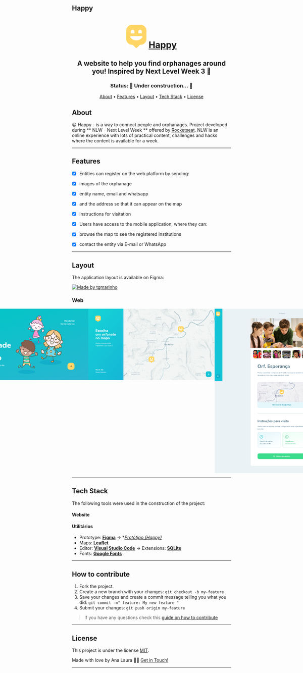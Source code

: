 ## Happy

<h1 align="center">
    <img alt="Happy" title="#Happy" src="./public/images/logo-icon.png" />
    <a href="#"> Happy </a>
</h1>

<h2 align="center">
    A website to help you find orphanages around you! Inspired by Next
            Level Week 3 🚀
</h2>

<h3 align="center"> 
	 Status: 🚀 Under construction... 🚧
</h3>

<p align="center">
 <a href="#about">About</a> •
 <a href="#features">Features</a> •
 <a href="#layout">Layout</a> • 
 <a href="#tech-stack">Tech Stack</a> • 
 <a href="#user-content-license">License</a>

</p>


## About

😀 Happy - is a way to connect people and orphanages.
Project developed during ** NLW - Next Level Week ** offered by [Rocketseat](https://nextlevelweek.com/). NLW is an online experience with lots of practical content, challenges and hacks where the content is available for a week.

---

## Features

   - [x] Entities can register on the web platform by sending:
   - [x] images of the orphanage
   - [x] entity name, email and whatsapp
   - [x] and the address so that it can appear on the map
   - [x] instructions for visitation

   - [x] Users have access to the mobile application, where they can:
   - [x] browse the map to see the registered institutions
   - [x] contact the entity via E-mail or WhatsApp

---

## Layout

The application layout is available on Figma:

<a href="https://www.figma.com/file/MTtHfUixlqXyPTRVHr0gcM/Happy-Web-(Copy)">
  <img alt="Made by tgmarinho" src="https://img.shields.io/badge/Acessar%20Layout%20-Figma-%2304D361">
</a>



### Web

<p align="center" style="display: flex; align-items: flex-start; justify-content: center;">
	 <img alt="Happy" title="#Happy" src="./public/images/images-readme/first-page.png" width="400px">
  <img alt="Happy" title="#Happy" src="./public/images/images-readme/second-page.png" width="400px">

  <img alt="Happy" title="#Happy" src="./public/images/images-readme/third-page.png" width="400px">
</p>

---


## Tech Stack

The following tools were used in the construction of the project:

#### **Website**  

#### [](https://github.com/tgmarinho/Ecoleta#utilit%C3%A1rios)**Utilitários**

-   Prototype:  **[Figma](https://www.figma.com/)**  →  **[Protótipo (Happy)](https://www.figma.com/file/MkaYjG7YhtJDQH7LICoSTd/Happy-Web-(Copy))*
-   Maps:  **[Leaflet](https://react-leaflet.js.org/en/)**
-   Editor:  **[Visual Studio Code](https://code.visualstudio.com/)**  → Extensions:  **[SQLite](https://marketplace.visualstudio.com/items?itemName=alexcvzz.vscode-sqlite)**
-   Fonts:  **[Google Fonts](https://fonts.google.com/specimen/Nunito)**

---


## How to contribute

1. Fork the project.
2. Create a new branch with your changes: `git checkout -b my-feature`
3. Save your changes and create a commit message telling you what you did: `git commit -m" feature: My new feature "`
4. Submit your changes: `git push origin my-feature`
> If you have any questions check this [guide on how to contribute](./CONTRIBUTING.md)


---

## License

This project is under the license [MIT](./LICENSE).

Made with love by Ana Laura 👋🏽 [Get in Touch!](Https://www.instagram.com/llaurabp/)

---
